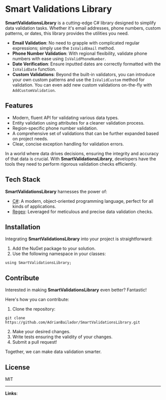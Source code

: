 # Smart Validations Library

**SmartValidationsLibrary** is a cutting-edge C# library designed to simplify data validation tasks. Whether it's email addresses, phone numbers, custom patterns, or dates, this library provides the utilities you need.

- **Email Validation**: No need to grapple with complicated regular expressions; simply use the `IsValidEmail` method.
- **Phone Number Validation**: With regional flexibility, validate phone numbers with ease using `IsValidPhoneNumber`.
- **Date Verification**: Ensure inputted dates are correctly formatted with the `IsValidDate` function.
- **Custom Validations**: Beyond the built-in validators, you can introduce your own custom patterns and use the `IsValidCustom` method for validation. You can even add new custom validations on-the-fly with `AddCustomValidation`.

## Features

- Modern, fluent API for validating various data types.
- Entity validation using attributes for a cleaner validation process.
- Region-specific phone number validation.
- A comprehensive set of validations that can be further expanded based on project needs.
- Clear, concise exception handling for validation errors.

In a world where data drives decisions, ensuring the integrity and accuracy of that data is crucial. With **SmartValidationsLibrary**, developers have the tools they need to perform rigorous validation checks efficiently.

## Tech Stack

**SmartValidationsLibrary** harnesses the power of:

- [C#]: A modern, object-oriented programming language, perfect for all kinds of applications.
- [Regex]: Leveraged for meticulous and precise data validation checks.

## Installation

Integrating **SmartValidationsLibrary** into your project is straightforward:

1. Add the NuGet package to your solution.
2. Use the following namespace in your classes:

```
using SmartValidationsLibrary;
```

## Contribute

Interested in making **SmartValidationsLibrary** even better? Fantastic!

Here's how you can contribute:

1. Clone the repository:

```
git clone https://github.com/AdrianBailador/SmartValidationsLibrary.git
```


2. Make your desired changes.
3. Write tests ensuring the validity of your changes.
4. Submit a pull request!

Together, we can make data validation smarter.

## License

MIT

---

**Links**:

[SmartValidationsLibrary]: https://github.com/AdrianBailador/SmartValidationsLibrary 
[C#]: https://docs.microsoft.com/en-us/dotnet/csharp/
[Regex]: https://docs.microsoft.com/en-us/dotnet/standard/base-types/regular-expressions

